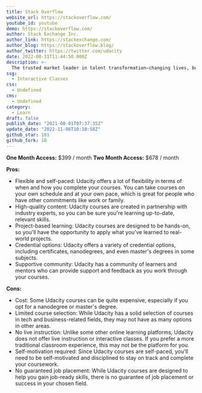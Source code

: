 ```yaml
---
title: Stack Overflow
website_url: https://stackoverflow.com/
youtube_id: youtube
demo: https://stackoverflow.com/
author: Stack Exchange Inc.
author_link: https://stackexchange.com/
author_blog: https://stackoverflow.blog/
author_twitter: https://twitter.com/udacity
date: 2022-08-31T11:44:50.000Z
description: >-
  The trusted market leader in talent transformation—changing lives, businesses, and nations by creating job-ready digital talent.
ssg:
  - Interactive Classes
css:
  - Undefined
cms:
  - Undefined
category:
  - Learn
draft: false
publish_date: "2021-08-01T07:37:35Z"
update_date: "2022-11-06T10:10:58Z"
github_star: 101
github_fork: 10
---
```


**One Month Access:** $399 / month
**Two Month Access:** $678 / month

**Pros:**

* Flexible and self-paced: Udacity offers a lot of flexibility in terms of when and how you complete your courses. You can take courses on your own schedule and at your own pace, which is great for people who have other commitments like work or family.
* High-quality content: Udacity courses are created in partnership with industry experts, so you can be sure you're learning up-to-date, relevant skills.
* Project-based learning: Udacity courses are designed to be hands-on, so you'll have the opportunity to apply what you've learned to real-world projects.
* Credential options: Udacity offers a variety of credential options, including certificates, nanodegrees, and even master's degrees in some subjects.
* Supportive community: Udacity has a community of learners and mentors who can provide support and feedback as you work through your courses.

**Cons:**

* Cost: Some Udacity courses can be quite expensive, especially if you opt for a nanodegree or master's degree.
* Limited course selection: While Udacity has a solid selection of courses in tech and business-related fields, they may not have as many options in other areas.
* No live instruction: Unlike some other online learning platforms, Udacity does not offer live instruction or interactive classes. If you prefer a more traditional classroom experience, this may not be the platform for you.
* Self-motivation required: Since Udacity courses are self-paced, you'll need to be self-motivated and disciplined to stay on track and complete your coursework.
* No guaranteed job placement: While Udacity courses are designed to help you gain job-ready skills, there is no guarantee of job placement or success in your chosen field.


